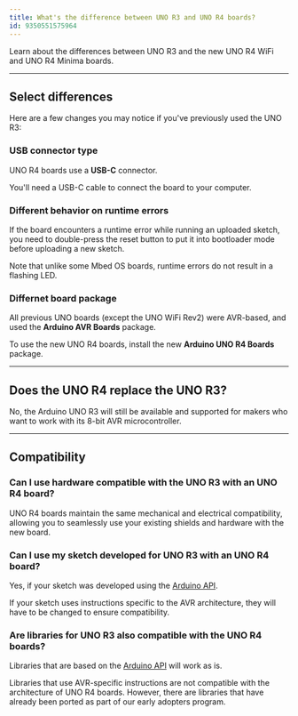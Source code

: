 ```yaml
---
title: What's the difference between UNO R3 and UNO R4 boards?
id: 9350551575964
---
```


Learn about the differences between UNO R3 and the new UNO R4 WiFi and UNO R4 Minima boards.

---

## Select differences

Here are a few changes you may notice if you've previously used the UNO R3:

### USB connector type

UNO R4 boards use a **USB-C** connector.

You'll need a USB-C cable to connect the board to your computer.

### Different behavior on runtime errors

If the board encounters a runtime error while running an uploaded sketch, you need to double-press the reset button to put it into bootloader mode before uploading a new sketch.

Note that unlike some Mbed OS boards, runtime errors do not result in a flashing LED.

### Differnet board package

All previous UNO boards (except the UNO WiFi Rev2) were AVR-based, and used the **Arduino AVR Boards** package.

To use the new UNO R4 boards, install the new **Arduino UNO R4 Boards** package.

---

## Does the UNO R4 replace the UNO R3?

No, the Arduino UNO R3 will still be available and supported for makers who want to work with its 8-bit AVR microcontroller.

---

## Compatibility

### Can I use hardware compatible with the UNO R3 with an UNO R4 board?

UNO R4 boards maintain the same mechanical and electrical compatibility, allowing you to seamlessly use your existing shields and hardware with the new board.

### Can I use my sketch developed for UNO R3 with an UNO R4 board?

Yes, if your sketch was developed using the [Arduino API](https://docs.arduino.cc/language-reference/).

If your sketch uses instructions specific to the AVR architecture, they will have to be changed to ensure compatibility.

### Are libraries for UNO R3 also compatible with the UNO R4 boards?

Libraries that are based on the [Arduino API](https://docs.arduino.cc/language-reference/) will work as is.

Libraries that use AVR-specific instructions are not compatible with the architecture of UNO R4 boards. However, there are libraries that have already been ported as part of our early adopters program.

<!-- markdownlint-disable-file HC001 -->
